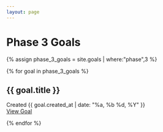 ```yaml
---
layout: page
---
```


# Phase 3 Goals

{% assign phase_3_goals = site.goals | where:"phase",3 %}

<div class="mdl-grid">
{% for goal in phase_3_goals %}

  <div class="mdl-cell mdl-cell--4-col mdl-card mdl-shadow--2dp">
    <div class="mdl-card__title mdl-card--expand">
      <h2 class="mdl-card__title-text">{{ goal.title }}</h2>
    </div>
    <div class="mdl-card__supporting-text">
      Created {{ goal.created_at | date: "%a, %b %d, %Y" }}
    </div>
    <div class="mdl-card__actions mdl-card--border">
      <a class="mdl-button mdl-button--colored mdl-js-button mdl-js-ripple-effect" href="{{ goal.url }}">
        View Goal
      </a>
    </div>
  </div>

{% endfor %}

</div>
